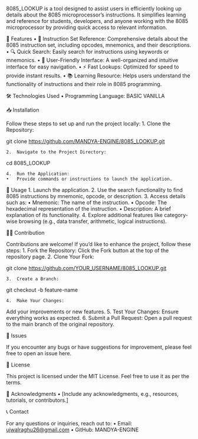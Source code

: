 
8085_LOOKUP is a tool designed to assist users in efficiently looking up details about the 8085 microprocessor’s instructions. It simplifies learning and reference for students, developers, and anyone working with the 8085 microprocessor by providing quick access to relevant information.

🚀 Features
	•	📝 Instruction Set Reference: Comprehensive details about the 8085 instruction set, including opcodes, mnemonics, and their descriptions.
	•	🔍 Quick Search: Easily search for instructions using keywords or mnemonics.
	•	📖 User-Friendly Interface: A well-organized and intuitive interface for easy navigation.
	•	⚡ Fast Lookups: Optimized for speed to provide instant results.
	•	📚 Learning Resource: Helps users understand the functionality of instructions and their role in 8085 programming.

🛠️ Technologies Used
	•	Programming Language: BASIC VANILLA

📥 Installation

Follow these steps to set up and run the project locally:
	1.	Clone the Repository:

git clone https://github.com/MANDYA-ENGINE/8085_LOOKUP.git


	2.	Navigate to the Project Directory:

cd 8085_LOOKUP

	4.	Run the Application:
	•	Provide commands or instructions to launch the application.

📖 Usage
	1.	Launch the application.
	2.	Use the search functionality to find 8085 instructions by mnemonic, opcode, or description.
	3.	Access details such as:
	•	Mnemonic: The name of the instruction.
	•	Opcode: The hexadecimal representation of the instruction.
	•	Description: A brief explanation of its functionality.
	4.	Explore additional features like category-wise browsing (e.g., data transfer, arithmetic, logical instructions).

👨‍💻 Contribution

Contributions are welcome! If you’d like to enhance the project, follow these steps:
	1.	Fork the Repository:
Click the Fork button at the top of the repository page.
	2.	Clone Your Fork:

git clone https://github.com/YOUR_USERNAME/8085_LOOKUP.git


	3.	Create a Branch:

git checkout -b feature-name


	4.	Make Your Changes:
Add your improvements or new features.
	5.	Test Your Changes:
Ensure everything works as expected.
	6.	Submit a Pull Request:
Open a pull request to the main branch of the original repository.

🐛 Issues

If you encounter any bugs or have suggestions for improvement, please feel free to open an issue here.

📄 License

This project is licensed under the MIT License. Feel free to use it as per the terms.

🙌 Acknowledgments
	•	[Include any acknowledgments, e.g., resources, tutorials, or contributors.]

📞 Contact

For any questions or inquiries, reach out to:
	•	Email: ujwalraghu26@gmail.com
	•	GitHub: MANDYA-ENGINE
